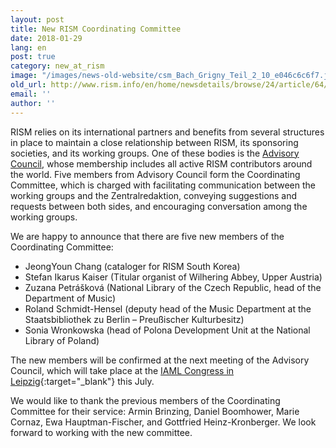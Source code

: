 ```yaml
---
layout: post
title: New RISM Coordinating Committee
date: 2018-01-29
lang: en
post: true
category: new_at_rism
image: "/images/news-old-website/csm_Bach_Grigny_Teil_2_10_e046c6c6f7.jpg"
old_url: http://www.rism.info/en/home/newsdetails/browse/24/article/64/new-rism-coordinating-committee.html
email: ''
author: ''
---
```


RISM relies on its international partners and benefits from several structures in place to maintain a close relationship between RISM, its sponsoring societies, and its working groups. One of these bodies is the [Advisory Council](/organization/international-partners.html), whose membership includes all active RISM contributors around the world. Five members from Advisory Council form the Coordinating Committee, which is charged with facilitating communication between the working groups and the Zentralredaktion, conveying suggestions and requests between both sides, and encouraging conversation among the working groups.

We are happy to announce that there are five new members of the Coordinating Committee:

- JeongYoun Chang (cataloger for RISM South Korea)
- Stefan Ikarus Kaiser (Titular organist of Wilhering Abbey, Upper Austria)
- Zuzana Petrášková (National Library of the Czech Republic, head of the Department of Music)
- Roland Schmidt-Hensel (deputy head of the Music Department at the Staatsbibliothek zu Berlin – Preußischer Kulturbesitz)
- Sonia Wronkowska (head of Polona Development Unit at the National Library of Poland)

The new members will be confirmed at the next meeting of the Advisory Council, which will take place at the [IAML Congress in Leipzig](http://www.iaml.info/congresses/2018-leipzig){:target="_blank"} this July.

We would like to thank the previous members of the Coordinating Committee for their service: Armin Brinzing, Daniel Boomhower, Marie Cornaz, Ewa Hauptman-Fischer, and Gottfried Heinz-Kronberger. We look forward to working with the new committee.
